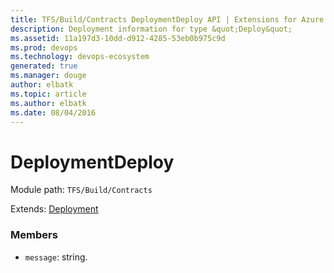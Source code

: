 ```yaml
---
title: TFS/Build/Contracts DeploymentDeploy API | Extensions for Azure DevOps Services
description: Deployment information for type &quot;Deploy&quot;
ms.assetid: 11a197d3-10dd-d912-4285-53eb0b975c9d
ms.prod: devops
ms.technology: devops-ecosystem
generated: true
ms.manager: douge
author: elbatk
ms.topic: article
ms.author: elbatk
ms.date: 08/04/2016
---
```


# DeploymentDeploy

Module path: `TFS/Build/Contracts`

Extends: [Deployment](./Deployment.md)

### Members

* `message`: string. 

